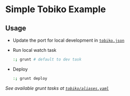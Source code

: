 # Simple Tobiko Example

## Usage

- Update the port for local development in [`tobiko.json`](tobiko.json)
- Run local watch task

  ```sh
  :; grunt # default to dev task
  ```
  
- Deploy

  ```sh
  :; grunt deploy
  ```
  
*See available grunt tasks at [`tobiko/aliases.yaml`](tobiko/aliases.yaml)*
